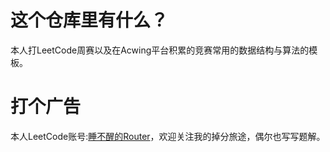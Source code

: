 # 这个仓库里有什么？
本人打LeetCode周赛以及在Acwing平台积累的竞赛常用的数据结构与算法的模板。
# 打个广告
本人LeetCode账号:[睡不醒的Router](https://leetcode.cn/u/sleeping-router/)，欢迎关注我的掉分旅途，偶尔也写写题解。
